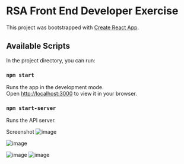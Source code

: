 # RSA Front End Developer Exercise

This project was bootstrapped with [Create React App](https://github.com/facebook/create-react-app).

## Available Scripts

In the project directory, you can run:

### `npm start`

Runs the app in the development mode.\
Open [http://localhost:3000](http://localhost:3000) to view it in your browser.

### `npm start-server`

Runs the API  server.

Screenshot 
![image](https://user-images.githubusercontent.com/16942610/196307525-4c235a5c-1cc0-4677-809d-fa2e6f06b448.png)

![image](https://user-images.githubusercontent.com/16942610/196307617-4d89532e-2441-4142-8c4b-a24fb45b6233.png)

![image](https://user-images.githubusercontent.com/16942610/196308543-217bbbd0-219b-46a7-a2d6-d952c8ec7089.png)
![image](https://user-images.githubusercontent.com/16942610/196308566-981b2b8b-a583-4be1-9c25-5c731407dd61.png)

